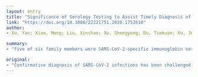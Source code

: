 ```yaml
---
layout: entry
title: "Significance of Serology Testing to Assist Timely Diagnosis of SARS-CoV-2 infections: Implication from a Family Cluster"
link: "https://doi.org/10.1080/22221751.2020.1752610"
author:
- Xu, Yan; Xiao, Meng; Liu, Xinchao; Xu, Shengyong; Du, Tiekuan; Xu, Jun; Yang, Qiwen; Xu, Yingchun; Han, Yang; Li, Taicheng; Zhu, Huadong; Wang, Mengzhao

summary:
- "five of six family members were SARS-CoV-2-specific immunoglobin serology testing positive, while molecular assays only detected two of these five patients even repeated twice. Results emphasized the significance of serology tests to assist timely diagnosis. Two patients were diagnosed with COVID-19, two were suspected of COVD-19 and two were considered close contacts. We identified a familial cluster of cases based on clinical characteristics, chest CT images, and serology test results."

original:
- "Confirmative diagnosis of SARS-CoV-2 infections has been challenged due to unsatisfactory positive rate of molecular assays. Here we identified a family cluster of SARS-CoV-2 infections, with five of six family members were SARS-CoV-2-specific immunoglobin serology testing positive, while molecular assays only detected two of this five patients even repeated twice. We comprehensively analyzed this familial cluster of cases based on the clinical characteristics, chest CT images, SARS-CoV-2 molecular detection results, and serology testing results. At last, two patients were diagnosed with COVID-19, two were suspected of COVID-19, and two were considered close contacts. Our results emphasized the significance of serology testing to assist timely diagnosis of SARS-CoV-2 infections, especially for COVID-19 close contacts screening."
---
```



